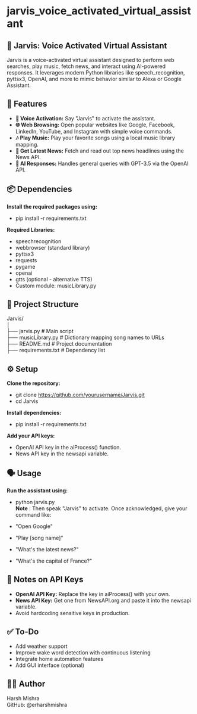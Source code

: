 # jarvis_voice_activated_virtual_assistant

## 🧠 Jarvis: Voice Activated Virtual Assistant
Jarvis is a voice-activated virtual assistant designed to perform web searches, play music, fetch news, and interact using AI-powered responses. It leverages modern Python libraries like speech_recognition, pyttsx3, OpenAI, and more to mimic behavior similar to Alexa or Google Assistant.

## 🚀 Features
- **🎤 Voice Activation:** Say "Jarvis" to activate the assistant.
- **🌐 Web Browsing:** Open popular websites like Google, Facebook, LinkedIn, YouTube, and Instagram with simple voice commands.
- **🎶 Play Music:** Play your favorite songs using a local music library mapping.
- **📰 Get Latest News:** Fetch and read out top news headlines using the News API.
- **🤖 AI Responses:** Handles general queries with GPT-3.5 via the OpenAI API.

## 📦 Dependencies
**Install the required packages using:**
- pip install -r requirements.txt

**Required Libraries:**
- speechrecognition
- webbrowser (standard library)
- pyttsx3
- requests
- pygame
- openai
- gtts (optional - alternative TTS)
- Custom module: musicLibrary.py

## 📁 Project Structure
Jarvis/ <br>
│ <br>
├── jarvis.py                # Main script <br>
├── musicLibrary.py          # Dictionary mapping song names to URLs <br>
├── README.md                # Project documentation <br>
├── requirements.txt         # Dependency list <br>

## ⚙️ Setup
**Clone the repository:**
- git clone https://github.com/yourusername/Jarvis.git
- cd Jarvis

**Install dependencies:**
- pip install -r requirements.txt

**Add your API keys:**
- OpenAI API key in the aiProcess() function.
- News API key in the newsapi variable.

## 🗣️ Usage
**Run the assistant using:**
- python jarvis.py <br>
**Note** : Then speak "Jarvis" to activate. Once acknowledged, give your command like:

- "Open Google"
- "Play [song name]"
- "What's the latest news?"
- "What's the capital of France?"

## 🔐 Notes on API Keys
- **OpenAI API Key:** Replace the key in aiProcess() with your own.
- **News API Key:** Get one from NewsAPI.org and paste it into the newsapi variable.
- Avoid hardcoding sensitive keys in production.

## ✅ To-Do
- Add weather support
- Improve wake word detection with continuous listening
- Integrate home automation features
- Add GUI interface (optional)

## 🧑‍💻 Author
Harsh Mishra <br>
GitHub: @erharshmishra <br>
